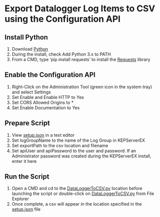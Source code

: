 # Export Datalogger Log Items to CSV using the Configuration API

## Install Python

1. Download [Python](https://www.python.org/downloads/)
2. During the install, check Add Python 3.x to PATH
3. From a CMD, type ‘pip install requests’ to install the [Requests](https://2.python-requests.org/en/master/) library

## Enable the Configuration API

1. Right-Click on the Administration Tool (green icon in the system tray) and select Settings
2. Set Enable and Enable HTTP to Yes
3. Set CORS Allowed Origins to *
4. Set Enable Documentation to Yes

## Prepare Script

1. View [setup.json](setup.json) in a text editor
2. Set logGroupName to the name of the Log Group in KEPServerEX
3. Set exportPath to the csv location and filename
4. Set apiUser and apiPassword to the user and password.  If an Administrator password was created during the KEPServerEX install, enter it here

## Run the Script

1. Open a CMD and cd to the [DataLoggerToCSV.py](DataLoggerToCSV.py) location before launching the script or double-click on [DataLoggerToCSV.py](DataLoggerToCSV.py) from File Explorer
2. Once complete, a csv will appear in the location specified in the [setup.json](setup.json) file